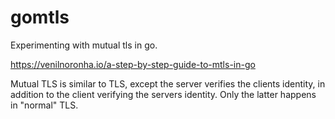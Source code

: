 # gomtls

Experimenting with mutual tls in go.

https://venilnoronha.io/a-step-by-step-guide-to-mtls-in-go

Mutual TLS is similar to TLS, except the server verifies the clients identity,
in addition to the client verifying the servers identity. Only the latter
happens in "normal" TLS.
